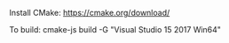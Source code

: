 Install CMake: https://cmake.org/download/

To build:
cmake-js build -G "Visual Studio 15 2017 Win64"